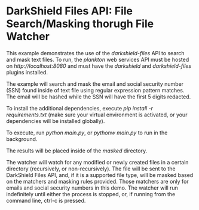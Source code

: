 # DarkShield Files API: File Search/Masking thorugh File Watcher

This example demonstrates the use of the *darkshield-files* API to search and 
mask text files. To run, the *plankton* web services API must be hosted on 
*http://localhost:8080* and must have the *darkshield* and *darkshield-files* 
plugins installed.

The example will search and mask the email and social security number (SSN) 
found inside of text file using regular expression pattern matches. The email
will be hashed while the SSN will have the first 5 digits redacted.

To install the additional dependencies, execute *pip install -r requirements.txt* 
(make sure your virtual environment is activated, or your dependencies will 
be installed globally).

To execute, run *python main.py*, or *pythonw main.py* to run in the background.

The results will be placed inside of the *masked* directory.

The watcher will watch for any modified or newly created files in a certain directory (recursively, or non-recursively).
The file will be sent to the DarkShield Files API, and, if it is a supported file type, will be masked based on the matchers and masking
rules provided. Those matchers are only for emails and social security numbers in this demo. The watcher will run indefinitely until
either the process is stopped, or, if running from the command line, ctrl-c is pressed.
